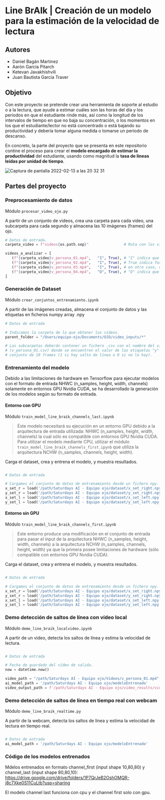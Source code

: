 # Line BrAIk | Creación de un modelo para la estimación de la velocidad de lectura

## Autores
* Daniel Bagán Martinez
* Aarón García Pitarch
* Ketevan Javakhishvili
* Juan Bautista García Traver

## Objetivo

Con este proyecto se pretende crear una herramienta de soporte al estudio o a la lectura, que ayude a estimar cuáles son las horas del día y los periodos en que el estudiante rinde más, así como la longitud de los intervalos de tiempo en que no baja su concentración, o los momentos en los que el estudiante/lector no está concentrado o está bajando su productividad y debería tomar alguna medida o tomarse un periodo de descanso.

En concreto, la parte del proyecto que se presenta en este repositorio contine el proceso para crear el **modelo encargado de estimar la productividad** del estudiante, usando como magnitud la **tasa de líneas leídas por unidad de tiempo**.

![Captura de pantalla 2022-02-13 a las 20 32 31](https://user-images.githubusercontent.com/25453699/153773790-7169b611-b279-4734-a307-ae9974a81cc6.png)

## Partes del proyecto

### Preprocesamiento de datos

Módulo `procesar_video_ojo.py`

A partir de un conjunto de videos, crea una carpeta para cada video, una subcarpeta para cada segundo y almacena las 10 imágenes (frames) del ojo.

```python
# Datos de entrada.
carpeta_video = f"videos{os.path.sep}"                # Ruta con los vídeos a procesar

videos_a_analizar = [
   (f"{carpeta_video}v_persona_01.mp4",   "I", True), # "I" indica que debe procesar el ojo izquierdo.
   (f"{carpeta_video}v_persona_02.mp4",   "I", True), # True indica forzar a que siempre se detecten dos ojos,
   (f"{carpeta_video}v_persona_03.mp4",   "I", True), # en otro caso, cogerá el ojo del frame anterior.
   (f"{carpeta_video}v_persona_04.mp4",   "D", True), # "D" indica que debe procesar el ojo derecho.
]
```

### Generación de Dataset

Módulo `crear_conjuntos_entrenamiento.ipynb`

A partir de las imágenes creadas, almacena el conjunto de datos y las etiquetas en ficheros numpy array .npy

```python
# Datos de entrada

# Indicamos la carpeta de la que obtener los vídeos.
parent_folder = "/Users/equipo-ojo/Documents/OJO/video_inputs/*"

# Las subcarpetas deberán contener un fichero .csv con el nombre del vídeo
# (v_persona_01.csv) donde se encuentren el valor de las etiquetas "y" para cada
# conjunto de 10 frames (1 si hay salto de línea o 0 si no lo hay).

```

### Entrenamiento del modelo

Debido a las limitaciones de hardware en Tensorflow para ejecutar modelos con el formato de entrada NHWC (n_samples, height, width, channels) solamente en entornos GPU Nvidia CUDA, se ha desarrollado la generación de los modelos según su formato de entrada.

#### Entorno con GPU

Módulo `train_model_line_braik_channels_last.ipynb`

> Éste modelo necesitará su ejecución en un entorno GPU debido a la arquitectura de entrada utilizada: 
> NHWC (n_samples, height, width, channels) la cual sólo es compatible con entornos GPU Nvidia CUDA.
> Para utilizar el modelo mediante CPU, utilizar el módulo `train_model_line_braik_channels_first.ipynb`
> que utiliza la arquitectura NCHW (n_samples, channels, height, width).

Carga el dataset, crea y entrena el modelo, y muestra resultados.

```python

# Datos de entrada

# Cargamos el conjunto de datos de entrenamiento desde un fichero npy.
x_set_r = load('/path/Saturdays AI - Equipo ojo/dataset/x_set_right.npy') # Dataset del ojo derecho.
y_set_r = load('/path/Saturdays AI - Equipo ojo/dataset/y_set_right.npy') # Etiquetas del ojo derecho.
x_set_l = load('/path/Saturdays AI - Equipo ojo/dataset/x_set_left.npy')  # Dataset del ojo izquierdo.
y_set_l = load('/path/Saturdays AI - Equipo ojo/dataset/y_set_left.npy')  # Etiquetas del ojo izquierdo.

```

#### Entorno sin GPU

Módulo `train_model_line_braik_channels_first.ipynb`

> Este entorno produce una modificación en el conjunto de entrada
> para pasar el input de la arquitectura NHWC (n_samples, height, width, channels)
> a la arquitectura NCHW (n_samples, channels, height, width)
> ya que la primera posee limitaciones de hardware (sólo compatible con entornos GPU Nvidia CUDA).

Carga el dataset, crea y entrena el modelo, y muestra resultados.

```python

# Datos de entrada

# Cargamos el conjunto de datos de entrenamiento desde un fichero npy.
x_set_r = load('/path/Saturdays AI - Equipo ojo/dataset/x_set_right.npy') # Dataset del ojo derecho.
y_set_r = load('/path/Saturdays AI - Equipo ojo/dataset/y_set_right.npy') # Etiquetas del ojo derecho.
x_set_l = load('/path/Saturdays AI - Equipo ojo/dataset/x_set_left.npy')  # Dataset del ojo izquierdo.
y_set_l = load('/path/Saturdays AI - Equipo ojo/dataset/y_set_left.npy')  # Etiquetas del ojo izquierdo.

```

### Demo detección de saltos de línea con vídeo local

Módulo `demo_line_braik_localvideo.ipynb`

A partir de un video, detecta los saltos de línea y estima la velocidad de lectura.

```python

# Datos de entrada

# Fecha de guardado del vídeo de salida.
now = datetime.now()

video_path = "/path/Saturdays AI - Equipo ojo/Videos/v_persona_01.mp4"  # Ruta al vídeo a procesar.
ai_model_path = '/path/Saturdays AI - Equipo ojo/modeloEntrenado'       # Ruta al modelo entrenado.
video_output_path = f'/path/Saturdays AI - Equipo ojo/video_results/video_output-{now.strftime("%d-%m-%Y_%H-%M-%S")}.mp4'

```

### Demo detección de saltos de línea en tiempo real con webcam

Módulo `demo_line_braik_realtime.py`

A partir de la webcam, detecta los saltos de línea y estima la velocidad de lectura en tiempo real.

```python

# Datos de entrada
ai_model_path = '/path/Saturdays AI - Equipo ojo/modeloEntrenado'       # Ruta al modelo entrenado.

```

### Código de los modelos entrenados

Mdelos entrenados en formato channel_first (input shape 10,80,80) y channel_last (input shape 80,80,10):
https://drive.google.com/drive/folders/1P7QrJeB2OshOMQR-j8c7Xke0S11CuLtb?usp=sharing

El modelo channel last funciona con cpu y el channel first solo con gpu.
